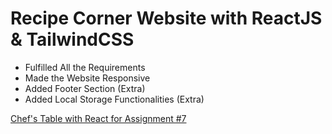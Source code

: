 # Recipe Corner Website with ReactJS & TailwindCSS

- Fulfilled All the Requirements
- Made the Website Responsive
- Added Footer Section (Extra)
- Added Local Storage Functionalities (Extra)

[Chef's Table with React for Assignment #7](https://github.com/ProgrammingHero1/B9A7-CHEFS-TABLE)